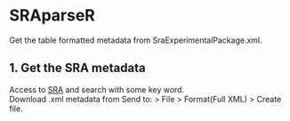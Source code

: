 # SRAparseR
Get the table formatted metadata from SraExperimentalPackage.xml.

## 1. Get the SRA metadata
Access to [SRA](https://www.ncbi.nlm.nih.gov/sra) and search with some key word.  
Download .xml metadata from Send to: > File > Format(Full XML) > Create file.  
